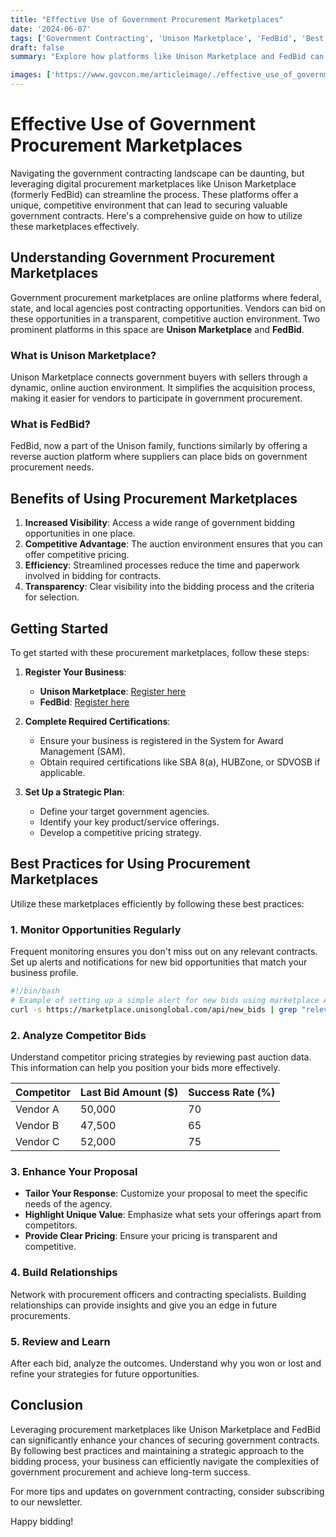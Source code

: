 ```yaml
---
title: "Effective Use of Government Procurement Marketplaces"
date: '2024-06-07'
tags: ['Government Contracting', 'Unison Marketplace', 'FedBid', 'Best Practices', 'Procurement', 'Government Contracts', 'Federal Marketplaces', 'Vendor Tips', 'Bidding Strategies']
draft: false
summary: "Explore how platforms like Unison Marketplace and FedBid can be leveraged to identify and secure government contracts efficiently, including best practices for using these tools."

images: ['https://www.govcon.me/articleimage/./effective_use_of_government_procurement_marketplaces.webp']
---
```


# Effective Use of Government Procurement Marketplaces

Navigating the government contracting landscape can be daunting, but leveraging digital procurement marketplaces like Unison Marketplace (formerly FedBid) can streamline the process. These platforms offer a unique, competitive environment that can lead to securing valuable government contracts. Here's a comprehensive guide on how to utilize these marketplaces effectively.

## Understanding Government Procurement Marketplaces

Government procurement marketplaces are online platforms where federal, state, and local agencies post contracting opportunities. Vendors can bid on these opportunities in a transparent, competitive auction environment. Two prominent platforms in this space are **Unison Marketplace** and **FedBid**.

### What is Unison Marketplace?

Unison Marketplace connects government buyers with sellers through a dynamic, online auction environment. It simplifies the acquisition process, making it easier for vendors to participate in government procurement.

### What is FedBid?

FedBid, now a part of the Unison family, functions similarly by offering a reverse auction platform where suppliers can place bids on government procurement needs.

## Benefits of Using Procurement Marketplaces

1. **Increased Visibility**: Access a wide range of government bidding opportunities in one place.
2. **Competitive Advantage**: The auction environment ensures that you can offer competitive pricing.
3. **Efficiency**: Streamlined processes reduce the time and paperwork involved in bidding for contracts.
4. **Transparency**: Clear visibility into the bidding process and the criteria for selection.

## Getting Started

To get started with these procurement marketplaces, follow these steps:

1. **Register Your Business**:
   - **Unison Marketplace**: [Register here](https://marketplace.unisonglobal.com/)
   - **FedBid**: [Register here](https://www.unisonglobal.com/about/fedbid/)

2. **Complete Required Certifications**:
   - Ensure your business is registered in the System for Award Management (SAM).
   - Obtain required certifications like SBA 8(a), HUBZone, or SDVOSB if applicable.

3. **Set Up a Strategic Plan**:
   - Define your target government agencies.
   - Identify your key product/service offerings.
   - Develop a competitive pricing strategy.

## Best Practices for Using Procurement Marketplaces

Utilize these marketplaces efficiently by following these best practices:

### 1. Monitor Opportunities Regularly

Frequent monitoring ensures you don't miss out on any relevant contracts. Set up alerts and notifications for new bid opportunities that match your business profile.

```sh
#!/bin/bash
# Example of setting up a simple alert for new bids using marketplace APIs or RSS feeds
curl -s https://marketplace.unisonglobal.com/api/new_bids | grep "relevant_keywords"
```

### 2. Analyze Competitor Bids

Understand competitor pricing strategies by reviewing past auction data. This information can help you position your bids more effectively.

| Competitor | Last Bid Amount ($) | Success Rate (%) |
|------------|---------------------|------------------|
| Vendor A   | 50,000              | 70               |
| Vendor B   | 47,500              | 65               |
| Vendor C   | 52,000              | 75               |

### 3. Enhance Your Proposal

- **Tailor Your Response**: Customize your proposal to meet the specific needs of the agency.
- **Highlight Unique Value**: Emphasize what sets your offerings apart from competitors.
- **Provide Clear Pricing**: Ensure your pricing is transparent and competitive.

### 4. Build Relationships

Network with procurement officers and contracting specialists. Building relationships can provide insights and give you an edge in future procurements.

### 5. Review and Learn

After each bid, analyze the outcomes. Understand why you won or lost and refine your strategies for future opportunities.

## Conclusion

Leveraging procurement marketplaces like Unison Marketplace and FedBid can significantly enhance your chances of securing government contracts. By following best practices and maintaining a strategic approach to the bidding process, your business can efficiently navigate the complexities of government procurement and achieve long-term success.

For more tips and updates on government contracting, consider subscribing to our newsletter.

Happy bidding!
```